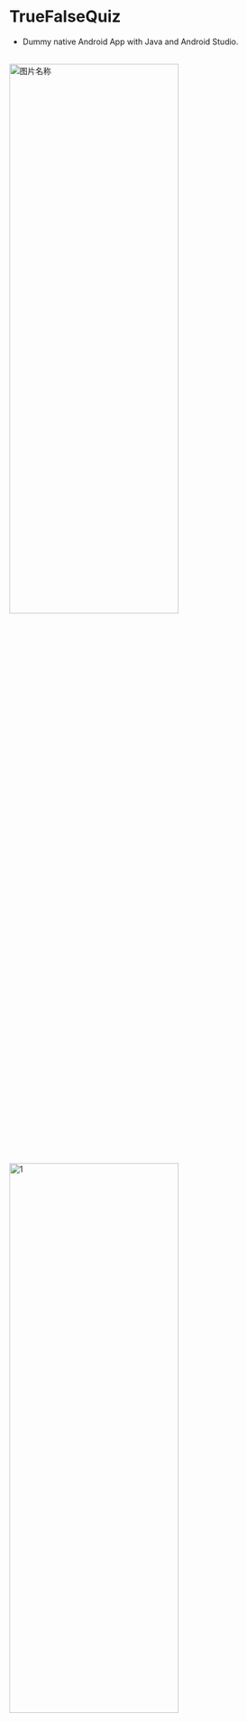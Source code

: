 # TrueFalseQuiz
* Dummy native Android App with Java and Android Studio.

<br>
<img src="https://github.com/zywkloo/AndroidMidtermQuizApp/blob/Ass1MultiChoice/Screenshot_1549536972.png?raw=true" width = "300" height = 50% alt="图片名称" align=center />

<img src="https://github.com/zywkloo/AndroidMidtermQuizApp/blob/Ass1MultiChoice/Screenshot_1549537067.png?raw=true" width = "300" height = 50% alt="1" align=center />
